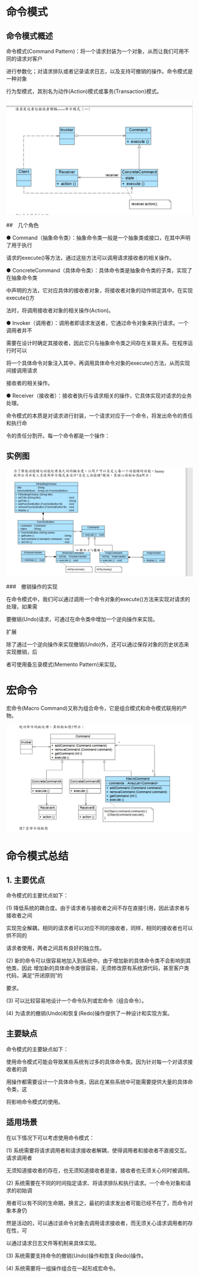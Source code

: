# 命令模式

## 命令模式概述

命令模式(Command Pattern)：将一个请求封装为一个对象，从而让我们可用不同的请求对客户 

进行参数化；对请求排队或者记录请求日志，以及支持可撤销的操作。命令模式是一种对象 

行为型模式，其别名为动作(Action)模式或事务(Transaction)模式。 

![image-20200323155126577](Command.assets/image-20200323155126577.png)

##　几个角色

● Command（抽象命令类）：抽象命令类一般是一个抽象类或接口，在其中声明了用于执行 

请求的execute()等方法，通过这些方法可以调用请求接收者的相关操作。 

● ConcreteCommand（具体命令类）：具体命令类是抽象命令类的子类，实现了在抽象命令类 

中声明的方法，它对应具体的接收者对象，将接收者对象的动作绑定其中。在实现execute()方 

法时，将调用接收者对象的相关操作(Action)。 

● Invoker（调用者）：调用者即请求发送者，它通过命令对象来执行请求。一个调用者并不 

需要在设计时确定其接收者，因此它只与抽象命令类之间存在关联关系。在程序运行时可以 

将一个具体命令对象注入其中，再调用具体命令对象的execute()方法，从而实现间接调用请求 

接收者的相关操作。 

● Receiver（接收者）：接收者执行与请求相关的操作，它具体实现对请求的业务处理。



命令模式的本质是对请求进行封装，一个请求对应于一个命令，将发出命令的责任和执行命 

令的责任分割开。每一个命令都是一个操作：



## 实例图

![image-20200323155411299](Command.assets/image-20200323155411299.png)

###　撤销操作的实现 

在命令模式中，我们可以通过调用一个命令对象的execute()方法来实现对请求的处理，如果需 

要撤销(Undo)请求，可通过在命令类中增加一个逆向操作来实现。 

扩展

除了通过一个逆向操作来实现撤销(Undo)外，还可以通过保存对象的历史状态来实现撤销，后 

者可使用备忘录模式(Memento Pattern)来实现。 



# 宏命令 

宏命令(Macro Command)又称为组合命令，它是组合模式和命令模式联用的产物。

![image-20200323172754134](Command.assets/image-20200323172754134.png)

# 命令模式总结

## 1. 主要优点 

命令模式的主要优点如下： 

(1) 降低系统的耦合度。由于请求者与接收者之间不存在直接引用，因此请求者与接收者之间 

实现完全解耦，相同的请求者可以对应不同的接收者，同样，相同的接收者也可以供不同的 

请求者使用，两者之间具有良好的独立性。 

(2) 新的命令可以很容易地加入到系统中。由于增加新的具体命令类不会影响到其他类，因此 增加新的具体命令类很容易，无须修改原有系统源代码，甚至客户类代码，满足“开闭原则”的 

要求。 

(3) 可以比较容易地设计一个命令队列或宏命令（组合命令）。 

(4) 为请求的撤销(Undo)和恢复(Redo)操作提供了一种设计和实现方案。 

## 主要缺点 

命令模式的主要缺点如下： 

使用命令模式可能会导致某些系统有过多的具体命令类。因为针对每一个对请求接收者的调 

用操作都需要设计一个具体命令类，因此在某些系统中可能需要提供大量的具体命令类，这 

将影响命令模式的使用。 

##  适用场景 

在以下情况下可以考虑使用命令模式： 

(1) 系统需要将请求调用者和请求接收者解耦，使得调用者和接收者不直接交互。请求调用者 

无须知道接收者的存在，也无须知道接收者是谁，接收者也无须关心何时被调用。 

(2) 系统需要在不同的时间指定请求、将请求排队和执行请求。一个命令对象和请求的初始调 

用者可以有不同的生命期，换言之，最初的请求发出者可能已经不在了，而命令对象本身仍 

然是活动的，可以通过该命令对象去调用请求接收者，而无须关心请求调用者的存在性，可 

以通过请求日志文件等机制来具体实现。 

(3) 系统需要支持命令的撤销(Undo)操作和恢复(Redo)操作。 

(4) 系统需要将一组操作组合在一起形成宏命令。 